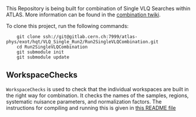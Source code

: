 This Repository is being built for combination of  Single VLQ Searches within ATLAS. More information can be found in the [combination twiki](https://twiki.cern.ch/twiki/bin/viewauth/AtlasProtected/SingleCombinationRun2).

To clone this project, run the following commands:

```
	git clone ssh://git@gitlab.cern.ch:7999/atlas-phys/exot/hqt/VLQ_Single_Run2/Run2SingleVLQCombination.git
	cd Run2SingleVLQCombination
	git submodule init
	git submodule update
```

## WorkspaceChecks

``WorkspaceChecks`` is used to check that the individual workspaces are built in the right way for combination. It checks the names of the samples, regions, systematic nuisance parameters, and normalization factors. The instructions for compiling and running this is given in [this README file](https://gitlab.cern.ch/atlas-phys/exot/hqt/VLQ_Single_Run2/Run2SingleVLQCombination/-/blob/master/WorkspaceChecks/README.rst)
